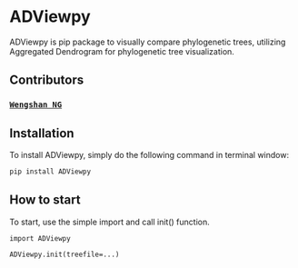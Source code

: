 # ADViewpy

ADViewpy is pip package to visually compare phylogenetic trees, utilizing Aggregated Dendrogram for phylogenetic tree 
visualization. 

## Contributors

### [`Wengshan NG`](https://github.com/Coralnws)

## Installation
To install ADViewpy, simply do the following command in terminal window:

```powershell
pip install ADViewpy
```

## How to start

To start, use the simple import and call init() function.

```powerhsell
import ADViewpy

ADViewpy.init(treefile=...)
```
